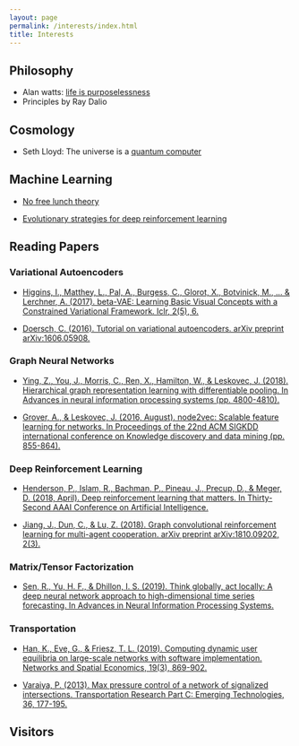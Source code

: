 ```yaml
---
layout: page
permalink: /interests/index.html
title: Interests
---
```


## Philosophy
- Alan watts: [life is purposelessness](https://www.youtube.com/watch?v=21RwqnB8GrE)
- Principles by Ray Dalio

## Cosmology
- Seth Lloyd: The universe is a [quantum computer](https://www.youtube.com/watch?v=Qu6Mh2pX9OI)

## Machine Learning
- [No free lunch theory](https://link.springer.com/chapter/10.1007/978-1-4471-0123-9_3)

- [Evolutionary strategies for deep reinforcement learning](https://openai.com/blog/evolution-strategies/)

## Reading Papers

### Variational Autoencoders

- [Higgins, I., Matthey, L., Pal, A., Burgess, C., Glorot, X., Botvinick, M., ... & Lerchner, A. (2017). beta-VAE: Learning Basic Visual Concepts with a Constrained Variational Framework. Iclr, 2(5), 6.](https://pdfs.semanticscholar.org/a902/26c41b79f8b06007609f39f82757073641e2.pdf)

- [Doersch, C. (2016). Tutorial on variational autoencoders. arXiv preprint arXiv:1606.05908.](https://arxiv.org/pdf/1606.05908.pdf%20http://arxiv.org/abs/1606.05908.pdf)

### Graph Neural Networks

- [Ying, Z., You, J., Morris, C., Ren, X., Hamilton, W., & Leskovec, J. (2018). Hierarchical graph representation learning with differentiable pooling. In Advances in neural information processing systems (pp. 4800-4810).](http://papers.nips.cc/paper/7729-hierarchical-graph-representation-learning-with-differentiable-pooling.pdf)

- [Grover, A., & Leskovec, J. (2016, August). node2vec: Scalable feature learning for networks. In Proceedings of the 22nd ACM SIGKDD international conference on Knowledge discovery and data mining (pp. 855-864).](https://cs.stanford.edu/~jure/pubs/node2vec-kdd16.pdf)

### Deep Reinforcement Learning

- [Henderson, P., Islam, R., Bachman, P., Pineau, J., Precup, D., & Meger, D. (2018, April). Deep reinforcement learning that matters. In Thirty-Second AAAI Conference on Artificial Intelligence.](https://www.aaai.org/ocs/index.php/AAAI/AAAI18/paper/viewPaper/16669)

- [Jiang, J., Dun, C., & Lu, Z. (2018). Graph convolutional reinforcement learning for multi-agent cooperation. arXiv preprint arXiv:1810.09202, 2(3).](https://z0ngqing.github.io/paper/preprint-jiechuan18.pdf)

### Matrix/Tensor Factorization

- [Sen, R., Yu, H. F., & Dhillon, I. S. (2019). Think globally, act locally: A deep neural network approach to high-dimensional time series forecasting. In Advances in Neural Information Processing Systems.](http://papers.nips.cc/paper/8730-think-globally-act-locally-a-deep-neural-network-approach-to-high-dimensional-time-series-forecasting)

### Transportation

- [Han, K., Eve, G., & Friesz, T. L. (2019). Computing dynamic user equilibria on large-scale networks with software implementation. Networks and Spatial Economics, 19(3), 869-902.](https://link.springer.com/article/10.1007/s11067-018-9433-y)

- [Varaiya, P. (2013). Max pressure control of a network of signalized intersections. Transportation Research Part C: Emerging Technologies, 36, 177-195.](https://www.sciencedirect.com/science/article/pii/S0968090X13001782?casa_token=THSepaiq7o4AAAAA:Z88qyMBES5RmF1QnpgOj01dXdoKrxfikri1v6fe0UKFZMHzcuiqoTph5oVlIIpcLLyfYosyVMcU)
  
## Visitors

<script type="text/javascript" id="clustrmaps" src="//cdn.clustrmaps.com/map_v2.js?d=6DHnM19h01VEFhN144i9ufWVCbC3yVS_56I7wQ-lpVI&cl=ffffff&w=a"></script>




